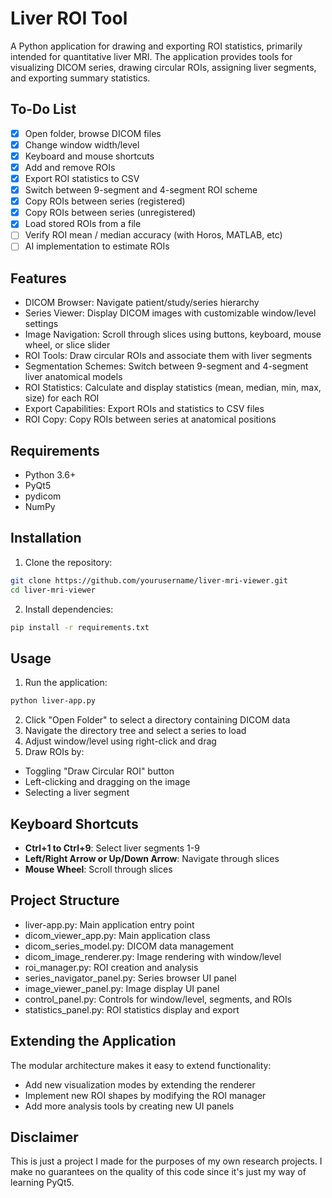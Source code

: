 # Liver ROI Tool
A Python application for drawing and exporting ROI statistics, primarily intended for quantitative liver MRI. The application provides tools for visualizing DICOM series, drawing circular ROIs, assigning liver segments, and exporting summary statistics.

## To-Do List
- [x] Open folder, browse DICOM files
- [x] Change window width/level
- [x] Keyboard and mouse shortcuts
- [x] Add and remove ROIs
- [x] Export ROI statistics to CSV
- [x] Switch between 9-segment and 4-segment ROI scheme
- [x] Copy ROIs between series (registered)
- [x] Copy ROIs between series (unregistered)
- [x] Load stored ROIs from a file
- [ ] Verify ROI mean / median accuracy (with Horos, MATLAB, etc)
- [ ] AI implementation to estimate ROIs

## Features
- DICOM Browser: Navigate patient/study/series hierarchy
- Series Viewer: Display DICOM images with customizable window/level settings
- Image Navigation: Scroll through slices using buttons, keyboard, mouse wheel, or slice slider
- ROI Tools: Draw circular ROIs and associate them with liver segments
- Segmentation Schemes: Switch between 9-segment and 4-segment liver anatomical models
- ROI Statistics: Calculate and display statistics (mean, median, min, max, size) for each ROI
- Export Capabilities: Export ROIs and statistics to CSV files
- ROI Copy: Copy ROIs between series at anatomical positions

## Requirements
- Python 3.6+
- PyQt5
- pydicom
- NumPy

## Installation
1. Clone the repository:
```bash
git clone https://github.com/yourusername/liver-mri-viewer.git
cd liver-mri-viewer
```
2. Install dependencies:
```bash
pip install -r requirements.txt
```

## Usage
1. Run the application:
```bash
python liver-app.py
```
2. Click "Open Folder" to select a directory containing DICOM data
3. Navigate the directory tree and select a series to load
4. Adjust window/level using right-click and drag
5. Draw ROIs by:
- Toggling "Draw Circular ROI" button
- Left-clicking and dragging on the image
- Selecting a liver segment

## Keyboard Shortcuts
- **Ctrl+1 to Ctrl+9**: Select liver segments 1-9
- **Left/Right Arrow or Up/Down Arrow**: Navigate through slices
- **Mouse Wheel**: Scroll through slices

## Project Structure
- liver-app.py: Main application entry point
- dicom_viewer_app.py: Main application class
- dicom_series_model.py: DICOM data management
- dicom_image_renderer.py: Image rendering with window/level
- roi_manager.py: ROI creation and analysis
- series_navigator_panel.py: Series browser UI panel
- image_viewer_panel.py: Image display UI panel
- control_panel.py: Controls for window/level, segments, and ROIs
- statistics_panel.py: ROI statistics display and export

## Extending the Application
The modular architecture makes it easy to extend functionality:
- Add new visualization modes by extending the renderer
- Implement new ROI shapes by modifying the ROI manager
- Add more analysis tools by creating new UI panels

## Disclaimer
This is just a project I made for the purposes of my own research projects. I make no guarantees on the quality of this code since it's just my way of learning PyQt5.